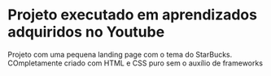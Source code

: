 ﻿# Projeto executado em aprendizados adquiridos no Youtube

Projeto com uma pequena landing page com o tema do StarBucks. COmpletamente criado com HTML e CSS puro sem o auxílio de frameworks